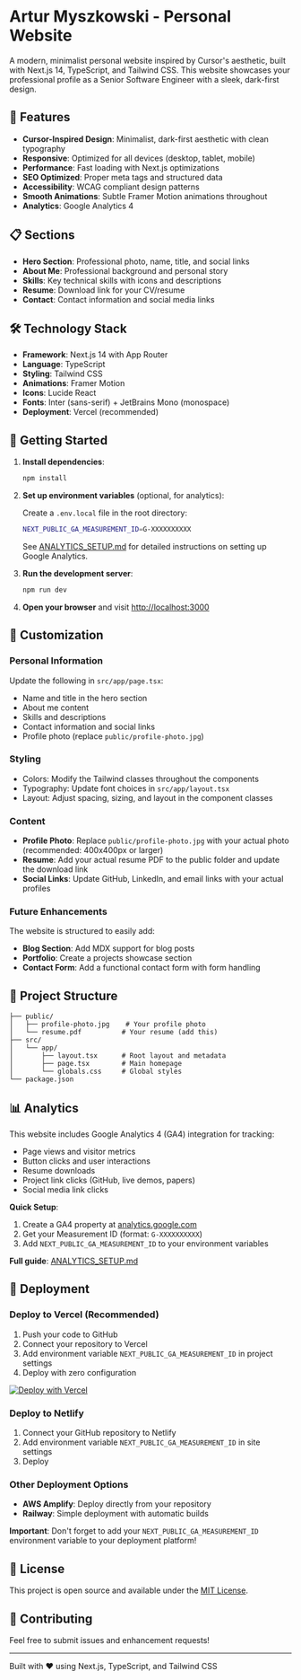# Artur Myszkowski - Personal Website

A modern, minimalist personal website inspired by Cursor's aesthetic, built with Next.js 14, TypeScript, and Tailwind CSS. This website showcases your professional profile as a Senior Software Engineer with a sleek, dark-first design.

## 🚀 Features

- **Cursor-Inspired Design**: Minimalist, dark-first aesthetic with clean typography
- **Responsive**: Optimized for all devices (desktop, tablet, mobile)
- **Performance**: Fast loading with Next.js optimizations
- **SEO Optimized**: Proper meta tags and structured data
- **Accessibility**: WCAG compliant design patterns
- **Smooth Animations**: Subtle Framer Motion animations throughout
- **Analytics**: Google Analytics 4

## 📋 Sections

- **Hero Section**: Professional photo, name, title, and social links
- **About Me**: Professional background and personal story
- **Skills**: Key technical skills with icons and descriptions
- **Resume**: Download link for your CV/resume
- **Contact**: Contact information and social media links

## 🛠️ Technology Stack

- **Framework**: Next.js 14 with App Router
- **Language**: TypeScript
- **Styling**: Tailwind CSS
- **Animations**: Framer Motion
- **Icons**: Lucide React
- **Fonts**: Inter (sans-serif) + JetBrains Mono (monospace)
- **Deployment**: Vercel (recommended)

## 🚀 Getting Started

1. **Install dependencies**:

    ```bash
    npm install
    ```

2. **Set up environment variables** (optional, for analytics):

    Create a `.env.local` file in the root directory:

    ```bash
    NEXT_PUBLIC_GA_MEASUREMENT_ID=G-XXXXXXXXXX
    ```

    See [ANALYTICS_SETUP.md](ANALYTICS_SETUP.md) for detailed instructions on setting up Google Analytics.

3. **Run the development server**:

    ```bash
    npm run dev
    ```

4. **Open your browser** and visit [http://localhost:3000](http://localhost:3000)

## 🎨 Customization

### Personal Information

Update the following in `src/app/page.tsx`:

- Name and title in the hero section
- About me content
- Skills and descriptions
- Contact information and social links
- Profile photo (replace `public/profile-photo.jpg`)

### Styling

- Colors: Modify the Tailwind classes throughout the components
- Typography: Update font choices in `src/app/layout.tsx`
- Layout: Adjust spacing, sizing, and layout in the component classes

### Content

- **Profile Photo**: Replace `public/profile-photo.jpg` with your actual photo (recommended: 400x400px or larger)
- **Resume**: Add your actual resume PDF to the public folder and update the download link
- **Social Links**: Update GitHub, LinkedIn, and email links with your actual profiles

### Future Enhancements

The website is structured to easily add:

- **Blog Section**: Add MDX support for blog posts
- **Portfolio**: Create a projects showcase section
- **Contact Form**: Add a functional contact form with form handling

## 📁 Project Structure

```
├── public/
│   ├── profile-photo.jpg    # Your profile photo
│   └── resume.pdf          # Your resume (add this)
├── src/
│   └── app/
│       ├── layout.tsx      # Root layout and metadata
│       ├── page.tsx        # Main homepage
│       └── globals.css     # Global styles
└── package.json
```

## 📊 Analytics

This website includes Google Analytics 4 (GA4) integration for tracking:

- Page views and visitor metrics
- Button clicks and user interactions
- Resume downloads
- Project link clicks (GitHub, live demos, papers)
- Social media link clicks

**Quick Setup**:

1. Create a GA4 property at [analytics.google.com](https://analytics.google.com)
2. Get your Measurement ID (format: `G-XXXXXXXXXX`)
3. Add `NEXT_PUBLIC_GA_MEASUREMENT_ID` to your environment variables

**Full guide**: [ANALYTICS_SETUP.md](ANALYTICS_SETUP.md)

## 🚀 Deployment

### Deploy to Vercel (Recommended)

1. Push your code to GitHub
2. Connect your repository to Vercel
3. Add environment variable `NEXT_PUBLIC_GA_MEASUREMENT_ID` in project settings
4. Deploy with zero configuration

[![Deploy with Vercel](https://vercel.com/button)](https://vercel.com/new/clone?repository-url=https://github.com/yourusername/arturmyszkowski-pl)

### Deploy to Netlify

1. Connect your GitHub repository to Netlify
2. Add environment variable `NEXT_PUBLIC_GA_MEASUREMENT_ID` in site settings
3. Deploy

### Other Deployment Options

- **AWS Amplify**: Deploy directly from your repository
- **Railway**: Simple deployment with automatic builds

**Important**: Don't forget to add your `NEXT_PUBLIC_GA_MEASUREMENT_ID` environment variable to your deployment platform!

## 📝 License

This project is open source and available under the [MIT License](LICENSE).

## 🤝 Contributing

Feel free to submit issues and enhancement requests!

---

Built with ❤️ using Next.js, TypeScript, and Tailwind CSS
